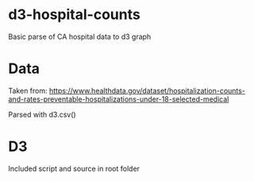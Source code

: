 # d3-hospital-counts
Basic parse of CA hospital data to d3 graph

# Data
Taken from:
 https://www.healthdata.gov/dataset/hospitalization-counts-and-rates-preventable-hospitalizations-under-18-selected-medical

Parsed with d3.csv()

# D3
Included script and source in root folder

